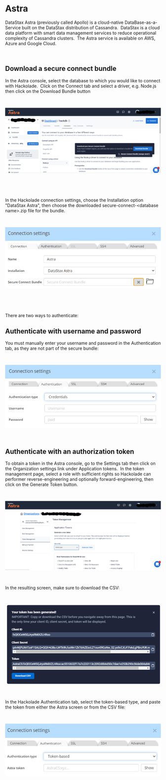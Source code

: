 # Astra

DataStax Astra (previously called Apollo) is a cloud-native DataBase-as-a-Service built on the DataStax distribution of Cassandra.&nbsp; DataStax is a cloud data platform with smart data management services to reduce operational complexity of Cassandra clusters.&nbsp; The Astra service is available on AWS, Azure and Google Cloud.

&nbsp;

## Download a secure connect bundle

In the Astra console, select the database to which you would like to connect with Hackolade.&nbsp; Click on the Connect tab and select a driver, e.g. Node.js then click on the Download Bundle button&nbsp;

&nbsp;

![Image](<lib/DataStax%20Astra%20console%20-%20connect.png>)

&nbsp;

&nbsp;

In the Hackolade connection settings, choose the Installation option "DataStax Astra", then choose the downloaded secure-connect-\<database name\>.zip file for the bundle.

&nbsp;

![Image](<lib/DataStax%20Astra%20connection%20settings.png>)

&nbsp;

&nbsp;

There are two ways to authenticate:

## Authenticate with username and password

You must manually enter your username and password in the Authentication tab, as they are not part of the secure bundle:

&nbsp;

![Image](<lib/Cassandra%20authentication.png>)

&nbsp;

## Authenticate with an authorization token

To obtain a token in the Astra console, go to the Settings tab then click on the Organization settings link under Application tokens.&nbsp; In the token management page, select a role with sufficient rights so Hackolade can performer reverse-engineering and optionally forward-engineering, then click on the Generate Token button.

&nbsp;

![Image](<lib/DataStax%20Astra%20console%20-%20token%20request.png>)

&nbsp;

In the resulting screen, make sure to download the CSV:

&nbsp;

![Image](<lib/DataStax%20Astra%20-%20token%20request%20result.png>)

&nbsp;

In the Hackolade Authentication tab, select the token-based type, and paste the token from either the Astra screen or from the CSV file:

&nbsp;

![Image](<lib/Cassandra%20connection%20auth%20token.png>)

